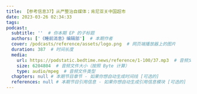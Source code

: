 ```yaml
---
title: 【参考信息37】从严整治自媒体；肯尼亚关中国超市
date: 2023-03-26 02:34:33
tags:
podcast:
  subtitle: ''  # 你本期 EP 的子标题
  authors: ['《睡前消息》编辑部']  # 本期作者
  cover: /podcasts/reference/assets/logo.png  # 网页端播放器上的图片
  duration: 387  # 时间长度
  media:
    url: https://podstatic.bedtime.news/reference/1-100/37.mp3  # 音频文件
    size: 6204804  # 音频文件大小（按照 Byte 计算）
    type: audio/mpeg  # 音频文件类型
  chapters: null # 本期节目章节 - 如果你想自动生成时间线 [可选的]
  references: null # 本期节目引用信息 - 如果你想自动生成引用信息模块 [可选的]
---
```

